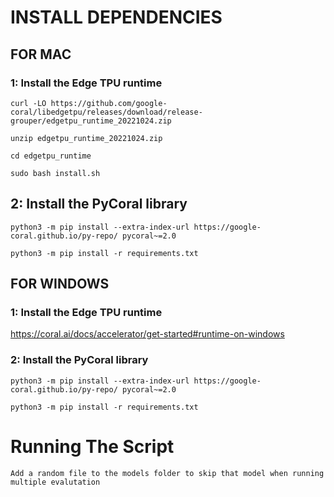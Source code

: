 # INSTALL DEPENDENCIES
## FOR MAC

### 1: Install the Edge TPU runtime

`curl -LO https://github.com/google-coral/libedgetpu/releases/download/release-grouper/edgetpu_runtime_20221024.zip`

`unzip edgetpu_runtime_20221024.zip`

`cd edgetpu_runtime`

`sudo bash install.sh`

## 2: Install the PyCoral library
`python3 -m pip install --extra-index-url https://google-coral.github.io/py-repo/ pycoral~=2.0`

`python3 -m pip install -r requirements.txt`



## FOR WINDOWS

### 1: Install the Edge TPU runtime

https://coral.ai/docs/accelerator/get-started#runtime-on-windows

### 2: Install the PyCoral library

`python3 -m pip install --extra-index-url https://google-coral.github.io/py-repo/ pycoral~=2.0`

`python3 -m pip install -r requirements.txt`

# Running The Script
`Add a random file to the models folder to skip that model when running multiple evalutation`